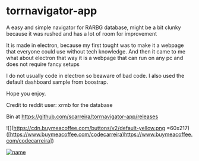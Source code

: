 # torrnavigator-app
A easy and simple navigator for RARBG database, might be a bit clunky because it was rushed and has a lot of room for improvement

It is made in electron, because my first tought was to make it a webpage that everyone could use without tech knowledge. And then it came to me what about electron that way it is a webpage that can run on any pc and does not require fancy setups

I do not usually code in electron so beaware of bad code. I also used the default dashboard sample from boostrap.

Hope you enjoy.

Credit to reddit user: xrmb for the database

Bin at https://github.com/scarreira/torrnavigator-app/releases


![](https://cdn.buymeacoffee.com/buttons/v2/default-yellow.png =60x217)([https://www.buymeacoffee.com/codecarreira)https://www.buymeacoffee.com/codecarreira])


[![name](https://cdn.buymeacoffee.com/buttons/v2/default-yellow.png)](https://www.buymeacoffee.com/codecarreira)
